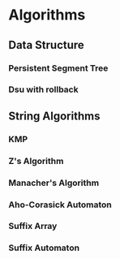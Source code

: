 # Algorithms
## Data Structure
### Persistent Segment Tree
### Dsu with rollback
###
## String Algorithms
### KMP
### Z's Algorithm
### Manacher's Algorithm
### Aho-Corasick Automaton
### Suffix Array
### Suffix Automaton
